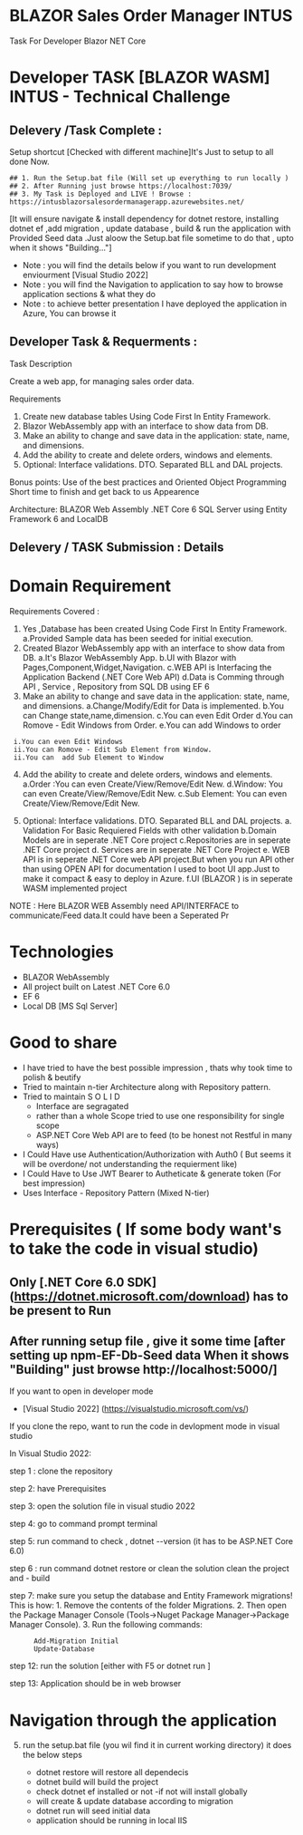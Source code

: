 # BLAZOR Sales Order Manager INTUS
Task For Developer Blazor NET Core

# Developer TASK [BLAZOR WASM] INTUS - Technical Challenge

 ## Delevery /Task Complete : 
Setup shortcut [Checked with different machine]It's Just to setup to all done Now.
 
    ## 1. Run the Setup.bat file (Will set up everything to run locally )
    ## 2. After Running just browse https://localhost:7039/ 
    ## 3. My Task is Deployed and LIVE ! Browse : https://intusblazorsalesordermanagerapp.azurewebsites.net/
    
[It will ensure navigate & install dependency  for dotnet restore, installing dotnet ef ,add migration , update database , build & run the application with Provided Seed data .Just aloow the Setup.bat file sometime to do that , upto when it shows "Building..."]

 * Note : you will find the details below if you want to run development enviourment [Visual Studio 2022] 
 * Note : you will find the Navigation to application to say how to browse application sections & what they do
 * Note : to achieve better presentation I have deployed the application in Azure, You can browse it

## Developer Task & Requerments :

Task Description

Create a web app, for managing sales order data.

Requirements
1. Create new database tables Using Code First In Entity Framework.
2. Blazor WebAssembly app with an interface to show data from DB.
3. Make an ability to change and save data in the application: state, name, and dimensions.
4. Add the ability to create and delete orders, windows and elements.
5. Optional: Interface validations. DTO. Separated BLL and DAL projects.

Bonus points:
Use of the best practices and Oriented Object Programming
Short time to finish and get back to us
Appearence

Architecture:
BLAZOR Web Assembly 
.NET Core 6
SQL Server using Entity Framework 6 and LocalDB


## Delevery / TASK Submission : Details

# Domain Requirement 
Requirements Covered :
   1. Yes ,Database has been created Using Code First In Entity Framework.
     a.Provided Sample data has been seeded for initial execution.
   2. Created Blazor WebAssembly app with an interface to show data from DB.
     a.It's Blazor WebAssembly App.
     b.UI with Blazor with Pages,Component,Widget,Navigation.
     c.WEB API is Interfacing the Application Backend (.NET Core Web API)
     d.Data is Comming through API , Service , Repository from SQL DB using EF 6
   3. Make an ability to change and save data in the application: state, name, and dimensions.
     a.Change/Modify/Edit for Data is implemented.
     b.You can Change state,name,dimension.
     c.You can even Edit Order
     d.You can Romove - Edit Windows from Order.
     e.You can add Windows to order
     
     i.You can even Edit Windows
     ii.You can Romove - Edit Sub Element from Window.
     ii.You can  add Sub Element to Window 
   4. Add the ability to create and delete orders, windows and elements.
     a.Order :You can even Create/View/Remove/Edit New.
     d.Window: You can even Create/View/Remove/Edit New.
     c.Sub Element: You can even Create/View/Remove/Edit New.
     
   5. Optional: Interface validations. DTO. Separated BLL and DAL projects.
     a. Validation For Basic Requiered Fields with other validation
     b.Domain Models are in seperate .NET Core project
     c.Repositories are in seperate .NET Core project
     d. Services are in seperate .NET Core Project
     e. WEB API is in seperate .NET Core web API project.But when you run API other than using OPEN API for documentation I used to boot UI app.Just to make it compact       & easy to deploy in Azure.
     f.UI (BLAZOR ) is in seperate WASM implemented project

NOTE : Here BLAZOR WEB Assembly need API/INTERFACE to communicate/Feed data.It could have been a Seperated Pr 


# Technologies
 - BLAZOR WebAssembly
 - All project built on Latest .NET Core 6.0 
 - EF 6
 - Local DB [MS Sql Server]

# Good to share 
  - I have tried to have the best possible impression , thats why took time to polish & beutify
  - Tried to maintain n-tier Architecture along with Repository pattern.
  - Tried to maintain S O L I D
     - Interface are segragated
     - rather than a whole Scope tried to use one responsibility for single scope
     - ASP.NET Core Web API are to feed (to be honest not Restful in many ways)
  - I Could Have use Authentication/Authorization with Auth0 ( But seems it will be overdone/ not understanding the requierment like)
  - I Could Have to Use JWT Bearer to Autheticate & generate token (For best impression)
  - Uses Interface - Repository Pattern (Mixed N-tier)

# Prerequisites ( If some body want's to take the code in visual studio)

## Only [.NET Core 6.0 SDK] (https://dotnet.microsoft.com/download) has to be present to Run
## After running setup file , give it some time [after setting up npm-EF-Db-Seed data When it shows "Building" just browse http://localhost:5000/]

If you want to open in developer mode 

* [Visual Studio 2022] (https://visualstudio.microsoft.com/vs/)

If you clone the repo, want to run the code in devlopment mode in visual studio

In Visual Studio 2022:

step 1 : clone the repository

step 2: have Prerequisites

step 3: open the solution file in visual studio 2022

step 4: go to command prompt terminal

step 5: run command to check ,  dotnet --version (it has to be ASP.NET Core 6.0)

step 6 : run command dotnet restore or clean the solution clean the project and  - build

step 7: make sure you setup the database and Entity Framework migrations!
This is how:
      1. Remove the contents of the folder Migrations.
      2. Then open the Package Manager Console (Tools->Nuget Package Manager->Package Manager Console).
      3. Run the following commands:

          Add-Migration Initial
          Update-Database
 
 
 step 12: run the solution [either with F5 or dotnet run ]

 step 13: Application should be in web browser
 
 
 # Navigation through the application
 


5) run the setup.bat file (you wil find it in current working directory)
   it does the below steps 

   - dotnet restore will restore all dependecis
   - dotnet build will build the project
   - check dotnet ef installed or not
    -if not will install globally
    - will create & update database according to migration
    - dotnet run will seed initial data 
    - application should be running in local IIS

